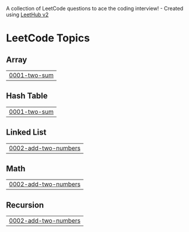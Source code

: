 A collection of LeetCode questions to ace the coding interview! - Created using [LeetHub v2](https://github.com/arunbhardwaj/LeetHub-2.0)
<!---LeetCode Topics Start-->
# LeetCode Topics
## Array
|  |
| ------- |
| [0001-two-sum](https://github.com/nehamahato/DSA/tree/master/0001-two-sum) |
## Hash Table
|  |
| ------- |
| [0001-two-sum](https://github.com/nehamahato/DSA/tree/master/0001-two-sum) |
## Linked List
|  |
| ------- |
| [0002-add-two-numbers](https://github.com/nehamahato/DSA/tree/master/0002-add-two-numbers) |
## Math
|  |
| ------- |
| [0002-add-two-numbers](https://github.com/nehamahato/DSA/tree/master/0002-add-two-numbers) |
## Recursion
|  |
| ------- |
| [0002-add-two-numbers](https://github.com/nehamahato/DSA/tree/master/0002-add-two-numbers) |
<!---LeetCode Topics End-->